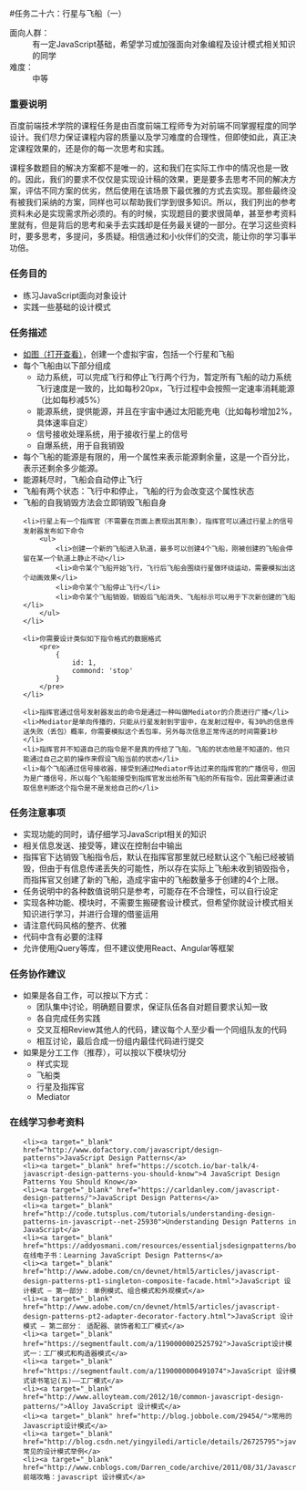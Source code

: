 #任务二十六：行星与飞船（一）
<dt>面向人群：</dt>
<dd>有一定JavaScript基础，希望学习或加强面向对象编程及设计模式相关知识的同学</dd>
<dt>难度：</dt>
<dd>中等</dd>


<h3>重要说明</h3>
<p>百度前端技术学院的课程任务是由百度前端工程师专为对前端不同掌握程度的同学设计。我们尽力保证课程内容的质量以及学习难度的合理性，但即使如此，真正决定课程效果的，还是你的每一次思考和实践。</p>
<p>课程多数题目的解决方案都不是唯一的，这和我们在实际工作中的情况也是一致的。因此，我们的要求不仅仅是实现设计稿的效果，更是要多去思考不同的解决方案，评估不同方案的优劣，然后使用在该场景下最优雅的方式去实现。那些最终没有被我们采纳的方案，同样也可以帮助我们学到很多知识。所以，我们列出的参考资料未必是实现需求所必须的。有的时候，实现题目的要求很简单，甚至参考资料里就有，但是背后的思考和亲手去实践却是任务最关键的一部分。在学习这些资料时，要多思考，多提问，多质疑。相信通过和小伙伴们的交流，能让你的学习事半功倍。</p>

<h3>任务目的</h3>
<ul>
    <li>练习JavaScript面向对象设计</li>
    <li>实践一些基础的设计模式</li>
</ul>

<h3>任务描述</h3>
<ul>
    <li><a target="_blank" href="http://7xrp04.com1.z0.glb.clouddn.com/task_2_26_1.jpg">如图（打开查看）</a>，创建一个虚拟宇宙，包括一个行星和飞船</li>
    <li>每个飞船由以下部分组成
        <ul>
            <li>动力系统，可以完成飞行和停止飞行两个行为，暂定所有飞船的动力系统飞行速度是一致的，比如每秒20px，飞行过程中会按照一定速率消耗能源（比如每秒减5%）</li>
            <li>能源系统，提供能源，并且在宇宙中通过太阳能充电（比如每秒增加2%，具体速率自定）</li>
            <li>信号接收处理系统，用于接收行星上的信号</li>
            <li>自爆系统，用于自我销毁</li>
        </ul>
    </li>
    <li>每个飞船的能源是有限的，用一个属性来表示能源剩余量，这是一个百分比，表示还剩余多少能源。</li>
    <li>能源耗尽时，飞船会自动停止飞行</li>
    <li>飞船有两个状态：飞行中和停止，飞船的行为会改变这个属性状态</li>
    <li>飞船的自我销毁方法会立即销毁飞船自身</li>

    <li>行星上有一个指挥官（不需要在页面上表现出其形象），指挥官可以通过行星上的信号发射器发布如下命令
        <ul>
            <li>创建一个新的飞船进入轨道，最多可以创建4个飞船，刚被创建的飞船会停留在某一个轨道上静止不动</li>
            <li>命令某个飞船开始飞行，飞行后飞船会围绕行星做环绕运动，需要模拟出这个动画效果</li>
            <li>命令某个飞船停止飞行</li>
            <li>命令某个飞船销毁，销毁后飞船消失、飞船标示可以用于下次新创建的飞船</li>
        </ul>
    </li>

    <li>你需要设计类似如下指令格式的数据格式
        <pre>
            {
                id: 1,
                commond: 'stop'
            }
        </pre>
    </li>
    
    <li>指挥官通过信号发射器发出的命令是通过一种叫做Mediator的介质进行广播</li>
    <li>Mediator是单向传播的，只能从行星发射到宇宙中，在发射过程中，有30%的信息传送失败（丢包）概率，你需要模拟这个丢包率，另外每次信息正常传送的时间需要1秒</li>
    <li>指挥官并不知道自己的指令是不是真的传给了飞船，飞船的状态他是不知道的，他只能通过自己之前的操作来假设飞船当前的状态</li>
    <li>每个飞船通过信号接收器，接受到通过Mediator传达过来的指挥官的广播信号，但因为是广播信号，所以每个飞船能接受到指挥官发出给所有飞船的所有指令，因此需要通过读取信息判断这个指令是不是发给自己的</li>
</ul>

<h3>任务注意事项</h3>
<ul>
    <li>实现功能的同时，请仔细学习JavaScript相关的知识</li>
    <li>相关信息发送、接受等，建议在控制台中输出</li>
    <li>指挥官下达销毁飞船指令后，默认在指挥官那里就已经默认这个飞船已经被销毁，但由于有信息传递丢失的可能性，所以存在实际上飞船未收到销毁指令，而指挥官又创建了新的飞船，造成宇宙中的飞船数量多于创建的4个上限。</li>
    <li>任务说明中的各种数值说明只是参考，可能存在不合理性，可以自行设定</li>
    <li>实现各种功能、模块时，不需要生搬硬套设计模式，但希望你就设计模式相关知识进行学习，并进行合理的借鉴运用</li>
    <li>请注意代码风格的整齐、优雅</li>
    <li>代码中含有必要的注释</li>
    <li>允许使用jQuery等库，但不建议使用React、Angular等框架</li>
</ul>

<h3>任务协作建议</h3>

<ul>
    <li>如果是各自工作，可以按以下方式：
        <ul>
            <li>团队集中讨论，明确题目要求，保证队伍各自对题目要求认知一致</li>
            <li>各自完成任务实践</li>
            <li>交叉互相Review其他人的代码，建议每个人至少看一个同组队友的代码</li>
            <li>相互讨论，最后合成一份组内最佳代码进行提交</li>
        </ul>
    </li>
    <li>如果是分工工作（推荐），可以按以下模块切分
        <ul>
            <li>样式实现</li>
            <li>飞船类</li>
            <li>行星及指挥官</li>
            <li>Mediator</li>
        </ul>
    </li>
</ul>
<h3>在线学习参考资料</h3>
<ul>

    <li><a target="_blank" href="http://www.dofactory.com/javascript/design-patterns">JavaScript Design Patterns</a>
    <li><a target="_blank" href="https://scotch.io/bar-talk/4-javascript-design-patterns-you-should-know">4 JavaScript Design Patterns You Should Know</a>
    <li><a target="_blank" href="https://carldanley.com/javascript-design-patterns/">JavaScript Design Patterns</a>
    <li><a target="_blank" href="http://code.tutsplus.com/tutorials/understanding-design-patterns-in-javascript--net-25930">Understanding Design Patterns in JavaScript</a>
    <li><a target="_blank" href="https://addyosmani.com/resources/essentialjsdesignpatterns/book/">在线电子书：Learning JavaScript Design Patterns</a>
    <li><a target="_blank" href="http://www.adobe.com/cn/devnet/html5/articles/javascript-design-patterns-pt1-singleton-composite-facade.html">JavaScript 设计模式 – 第一部分： 单例模式、组合模式和外观模式</a>
    <li><a target="_blank" href="http://www.adobe.com/cn/devnet/html5/articles/javascript-design-patterns-pt2-adapter-decorator-factory.html">JavaScript 设计模式 – 第二部分： 适配器、装饰者和工厂模式</a>
    <li><a target="_blank" href="https://segmentfault.com/a/1190000002525792">JavaScript设计模式一：工厂模式和构造器模式</a>
    <li><a target="_blank" href="https://segmentfault.com/a/1190000000491074">JavaScript 设计模式读书笔记(五)——工厂模式</a>
    <li><a target="_blank" href="http://www.alloyteam.com/2012/10/common-javascript-design-patterns/">Alloy JavaScript 设计模式</a>
    <li><a target="_blank" href="http://blog.jobbole.com/29454/">常用的Javascript设计模式</a>
    <li><a target="_blank" href="http://blog.csdn.net/yingyiledi/article/details/26725795">javascript常见的设计模式举例</a>
    <li><a target="_blank" href="http://www.cnblogs.com/Darren_code/archive/2011/08/31/JavascripDesignPatterns.html">前端攻略：javascript 设计模式</a>
    
</ul>

